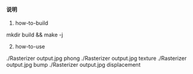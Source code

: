 #### 说明 

1. how-to-build

mkdir build && make -j 

2. how-to-use

./Rasterizer output.jpg phong 
./Rasterizer output.jpg texture
./Rasterizer output.jpg bump 
./Rasterizer output.jpg displacement 

